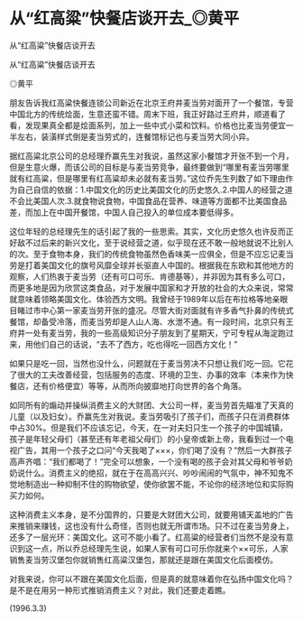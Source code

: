 # 从“红高粱”快餐店谈开去_◎黄平

从“红高粱”快餐店谈开去

从“红高粱”快餐店谈开去

◎黄平

朋友告诉我红高粱快餐连锁公司新近在北京王府井麦当劳对面开了一个餐馆，专营中国北方的传统烩面，生意还蛮不错。周末下班，我正好路过王府井，顺道看了看，发现果真全都是烩面系列，加上一些中式小菜和饮料。价格也比麦当劳便宜一半左右，装潢样式倒是麦当劳式的，连餐馆标记也与麦当劳大同小异。

据红高粱北京公司的总经理乔赢先生对我说，虽然这家小餐馆才开张不到一个月，但是生意火爆，而该公司的目标是与麦当劳竞争，最终要做到“哪里有麦当劳哪里就有红高粱，但是哪里有红高粱却未必就有麦当劳。”这位乔先生列数了如下理由作为自己自信的依据：1.中国文化的历史比美国文化的历史悠久.2.中国人的经营之道不会比美国人次.3.就食物说食物，中国食品在营养、味道等方面都不比美国食品差，而加上在中国开餐馆，中国人自己投入的单位成本要低得多。

这位年轻的总经理先生的话引起了我的一些思索。其实，文化历史悠久也许反而正好敌不过后来的新兴文化，至于说经营之道，似乎现在还不敢一般地就说不比别人的次。至于食物本身，我们的传统食物虽然色香味美一应俱全，但是不应忘记麦当劳是打着美国文化的旗号风靡全球并长驱直人中国的。根据我在东欧和其他地方的观察，人们热衷于麦当劳（还有可口可乐、肯德基等），并非因为其有多么可口，而更多地是因为欣赏这类食品，对于发展中国家和才开放的社会的大众来说，常常就意味着领略美国文化、体验西方文明。我曾经于1989年以后在布拉格等地亲眼目睹过市中心第一家麦当劳开张的盛况。尽管大街对面就有许多香气扑鼻的传统式餐馆，却备受冷落，而麦当劳却是人山人海、水泄不通。有一段时间，北京只有王府井一处有麦当劳，我的一些高级知识分子朋友到了星期天，宁可专程从海淀跑过来，用他们自己的话说，“去不了西方，吃也得吃一回西方文化！”

如果只是吃一回，当然也没什么，问题就在于麦当劳决不只想让我们吃一回。它花了很大的工夫改善经营，包括服务的态度、环境的卫生、办事的效率（本来作为快餐店，还有价格便宜）等等，从而所向披靡地打向世界的各个角落。

如同所有的煽动并操纵消费主义的大财团、大公司一样，麦当劳首先瞄准了天真的儿童（以及妇女）。乔赢先生对我说。麦当劳吸引了孩子们，而孩子只在消费群体中占30%。但是我们不应该忘记，今天，在一对夫妇只生一个孩子的中国城镇，孩子是年轻父母们（甚至还有年老祖父母们）的小皇帝或新上帝，我看到过一个电视广告，其用一个孩子之口问“今天我喝了×××，你们喝了没有？”然后一大群孩子高声齐唱：“我们都喝了！”完全可以想象，一个没有喝的孩子会对其父母和爷爷奶奶说什么。消费主义的绝招，就在于在高高兴兴、吵吵闹闹的气氛中，神不知鬼不觉地制造出一种抑制不住的购物欲望，使你欲罢不能，不论你的经济地位和实际购买力如何。

这种消费主义本身，是不分国界的，只要是大财团大公司，就要用铺天盖地的广告来推销来赚钱，这也没有什么奇怪，否则也就无所谓市场。只不过在麦当劳身上，还多了一层光环：美国文化。这可不能小看了。红高粱的经营者们当然不是没有意识到这一点，所以乔总经理先生说，如果人家有可口可乐你就来个××可乐，人家销售麦当劳汉堡包你就销售红高粱汉堡包，那就还是跟在美国文化后面模仿。

对我来说，你可以不跟在美国文化后面，但是真的就意味着你在弘扬中国文化吗？是不是在用另一种形式推销消费主义？对此，我们还要走着瞧。

(1996.3.3)